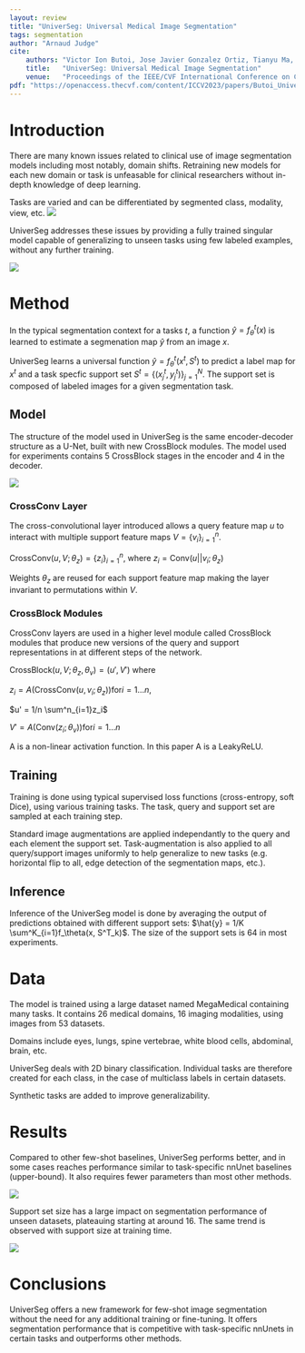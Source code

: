 ```yaml
---
layout: review
title: "UniverSeg: Universal Medical Image Segmentation"
tags: segmentation
author: "Arnaud Judge"
cite:
    authors: "Victor Ion Butoi, Jose Javier Gonzalez Ortiz, Tianyu Ma, Mert R. Sabuncu, John Guttag, Adrian V. Dalca"
    title:   "UniverSeg: Universal Medical Image Segmentation"
    venue:   "Proceedings of the IEEE/CVF International Conference on Computer Vision (ICCV)"
pdf: "https://openaccess.thecvf.com/content/ICCV2023/papers/Butoi_UniverSeg_Universal_Medical_Image_Segmentation_ICCV_2023_paper.pdf"
---
```



# Introduction

There are many known issues related to clinical use of image segmentation models including most notably, domain shifts. Retraining new models for each new domain or task is unfeasable for clinical researchers without in-depth knowledge of deep learning.

Tasks are varied and can be differentiated by segmented class, modality, view, etc.
![](/article/images/universeg/tasks.jpg)

UniverSeg addresses these issues by providing a fully trained singular model capable of generalizing to unseen tasks using few labeled examples, without any further training.

![](/article/images/universeg/global_method.jpg)

# Method

In the typical segmentation context for a tasks $t$, a function $\hat{y} = f^t_\theta(x)$ is learned to estimate a segmenation map $\hat{y}$ from an image $x$.

UniverSeg learns a universal function $\hat{y} = f^t_\theta(x^t, S^t)$ to predict a label map for $x^t$ and a task specfic support set $S^t=\{(x^t_j, y^t_j)\}^N_{j=1}$. The support set is composed of labeled images for a given segmentation task.

## Model

The structure of the model used in UniverSeg is the same encoder-decoder structure as a U-Net, built with new CrossBlock modules. The model used for experiments contains 5 CrossBlock stages in the encoder and 4 in the decoder.

![](/article/images/universeg/model_architecture.jpg)

### CrossConv Layer

The cross-convolutional layer introduced allows a query feature map $u$ to interact with multiple support feature maps $V = \{v_i\}^n_{i=1}$.

$\text{CrossConv}(u, V; \theta_z) = \{z_i\}^n_{i=1}$, where $z_i = \text{Conv}(u||v_i; \theta_z)$

Weights $\theta_z$ are reused for each support feature map making the layer invariant to permutations within $V$.

### CrossBlock Modules

CrossConv layers are used in a higher level module called CrossBlock modules that produce new versions of the query and support representations in at different steps of the network.

$\text{CrossBlock}(u, V; \theta_z, \theta_v) = (u', V')$ where

$z_i = A(\text{CrossConv}(u, v_i; \theta_z)) \text{for} i = 1...n$, 

$u' = 1/n \sum^n_{i=1}z_i$

$V' = A(\text{Conv}(z_i; \theta_v)) \text{for} i = 1...n$

A is a non-linear activation function. In this paper A is a LeakyReLU.

## Training

Training is done using typical supervised loss functions (cross-entropy, soft Dice), using various training tasks. The task, query and support set are sampled at each training step.

Standard image augmentations are applied independantly to the query and each element the support set. Task-augmentation is also applied to all query/support images uniformly to help generalize to new tasks (e.g. horizontal flip to all, edge detection of the segmentation maps, etc.).

## Inference

Inference of the UniverSeg model is done by averaging the output of predictions obtained with different support sets: $\hat{y} = 1/K \sum^K_{i=1}f_\theta(x, S^T_k)$. The size of the support sets is 64 in most experiments.

# Data
The model is trained using a large dataset named MegaMedical containing many tasks. It contains 26 medical domains, 16 imaging modalities, using images from 53 datasets.

Domains include eyes, lungs, spine vertebrae, white blood cells, abdominal, brain, etc.

UniverSeg deals with 2D binary classification. Individual tasks are therefore created for each class, in the case of multiclass labels in certain datasets. 

Synthetic tasks are added to improve generalizability.

# Results

Compared to other few-shot baselines, UniverSeg performs better, and in some cases reaches performance similar to task-specific nnUnet baselines (upper-bound). It also requires fewer parameters than most other methods.

![](/article/images/universeg/results.jpg)

Support set size has a large impact on segmentation performance of unseen datasets, plateauing starting at around 16. The same trend is observed with support size at training time.

![](/article/images/universeg/support_set_size.jpg)

# Conclusions

UniverSeg offers a new framework for few-shot image segmentation without the need for any additional training or fine-tuning. It offers segmentation performance that is competitive with task-specific nnUnets in certain tasks and outperforms other methods.